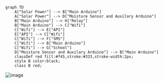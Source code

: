 ```mermaid
graph TD
    A["Solar Power"] --> B["Main Arduino"]
    A["Solar Power"] --> D["Moisture Sensor and Auxilary Arduino"]
    B["Main Arduino"] --> H["Relay"]
    B["Main Arduino"] --> C["Wifi"]
    C["Wifi"] --> E["API"]
    E["API"] --> C["Wifi"]
    C["Wifi"] --> F["SMS"]
    C["Wifi"] --> B["Main Arduino"]
    C["Wifi"] --> G["School"]
    D["Moisture Sensor and Auxilary Arduino"] --> B["Main Arduino"]
    classDef red fill:#f45,stroke:#333,stroke-width:2px;
    style B color:black;
    class B red;
```
![image](https://github.com/user-attachments/assets/d68c5a31-e9aa-4860-8424-8cb221ad2543)
